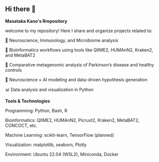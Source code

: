 ## Hi there 👋

**Masataka Kano's Rrepository**

welcome to my repository!
Here  I share and organize projects related to:

🧠 Neuroscience, Immunology, and Microbiome analysis

🧪 Bioinformatics workflows using tools like QIIME2, HUMAnN2, Kraken2, and MetaBAT2

🧬 Comparative metagenomic analysis of Parkinson’s disease and healthy controls

🤖 Neuroscience × AI modeling and data-driven hypothesis generation

📊 Data analysis and visualization in Python

**Tools & Technologies**

Programming: Python, Bash, R

Bioinformatics: QIIME2, HUMAnN2, Picrust2, Kraken2, MetaBAT2, CONCOCT, etc.

Machine Learning: scikit-learn, TensorFlow (planned)

Visualization: matplotlib, seaborn, Plotly

Environment: Ubuntu 22.04 (WSL2), Miniconda, Docker


